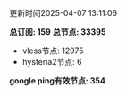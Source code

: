 更新时间2025-04-07 13:11:06

**总订阅: 159**
**总节点: 33395**
- vless节点: 12975
- hysteria2节点: 6

**google ping有效节点: 354**
